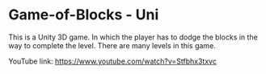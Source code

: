 # Game-of-Blocks - Uni
This is a Unity 3D game. In which the player has to dodge the blocks in the way to complete the level. There are many levels in this game.

YouTube link: https://www.youtube.com/watch?v=Stfbhx3txvc

